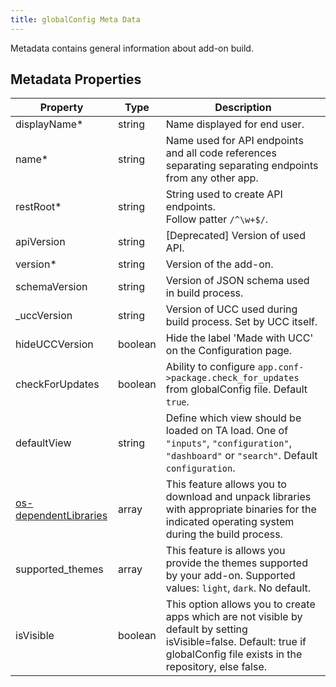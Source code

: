 ```yaml
---
title: globalConfig Meta Data
---
```


Metadata contains general information about add-on build.

## Metadata Properties

| Property                                                      | Type    | Description                                                                                                                                     |
|---------------------------------------------------------------|---------|-------------------------------------------------------------------------------------------------------------------------------------------------|
| displayName<span class="required-asterisk">\*</span>          | string  | Name displayed for end user.                                                                                                                    |
| name<span class="required-asterisk">\*</span>                 | string  | Name used for API endpoints and all code references separating separating endpoints from any other app.                                         |
| restRoot<span class="required-asterisk">\*</span>             | string  | String used to create API endpoints. <br> Follow patter `/^\w+$/`.                                                                              |
| apiVersion                                                    | string  | [Deprecated] Version of used API.                                                                                                               |
| version<span class="required-asterisk">\*</span>              | string  | Version of the add-on.                                                                                                                          |
| schemaVersion                                                 | string  | Version of JSON schema used in build process.                                                                                                   |
| \_uccVersion                                                  | string  | Version of UCC used during build process. Set by UCC itself.                                                                                    |
| hideUCCVersion                                                | boolean | Hide the label 'Made with UCC' on the Configuration page.                                                                                       |
| checkForUpdates                                               | boolean | Ability to configure `app.conf->package.check_for_updates` from globalConfig file. Default `true`.                                              |
| defaultView                                                   | string  | Define which view should be loaded on TA load. One of `"inputs"`, `"configuration"`, `"dashboard"` or `"search"`. Default `configuration`.      |
| [os-dependentLibraries](./advanced/os-dependent_libraries.md) | array   | This feature allows you to download and unpack libraries with appropriate binaries for the indicated operating system during the build process. |
| supported_themes                                              | array   | This feature is allows you provide the themes supported by your add-on. Supported values: `light`, `dark`. No default.                          |
| isVisible | boolean | This option allows you to create apps which are not visible by default by setting isVisible=false. Default: true if globalConfig file exists in the repository, else false. |

